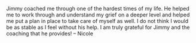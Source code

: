 Jimmy coached me through one of the hardest times of my life. He helped me to work through and understand my grief on a deeper level and helped me put a plan in place to take care of myself as well. I do not think I would be as stable as I feel without his help. I am truly grateful for Jimmy and the coaching that he provides! – Nicole